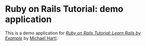 # Ruby on Rails Tutorial: demo application

This is a demo application for
[*Ruby on Rails Tutorial: Learn Rails by Example*](http://railstutorial.org/)
by [Michael Hartl](http://michaelhartl.com/).
